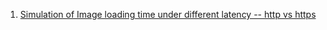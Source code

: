  1. [Simulation of Image loading time under different latency -- http vs https](https://http2.golang.org/gophertiles)
